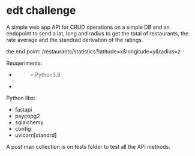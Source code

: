 # edt challenge

A simple web app API for CRUD operations on a simple DB and an endopoint to send a lat, long and radius to get the total of restaurants, the rate average and the standrad derivation of the ratings.

the end point: /restaurants/statistics?latitude=x&longitude=y&radius=z

Reuqeriments:
 - >= Python3.8 
 - 
Python libs: 
 - fastapi
 - psycopg2
 - sqlalchemy
 - config
 - uvicorn[standrd]

A post man collection is on tests folder to test all the API methods.
